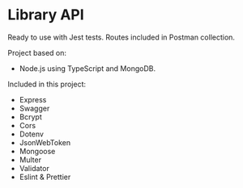 # Library API

Ready to use with Jest tests.
Routes included in Postman collection.

Project based on:
- Node.js using TypeScript and MongoDB.

Included in this project:
- Express
- Swagger
- Bcrypt
- Cors
- Dotenv
- JsonWebToken
- Mongoose
- Multer
- Validator
- Eslint & Prettier